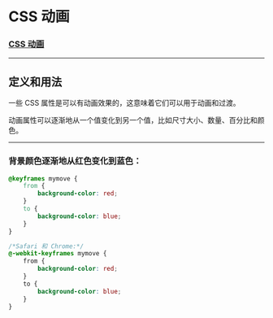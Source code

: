 # CSS 动画

### [CSS 动画](https://www.runoob.com/cssref/css-animatable.html)

---

## 定义和用法

一些 CSS 属性是可以有动画效果的，这意味着它们可以用于动画和过渡。

动画属性可以逐渐地从一个值变化到另一个值，比如尺寸大小、数量、百分比和颜色。

---

### 背景颜色逐渐地从红色变化到蓝色：

```css
@keyframes mymove {
    from {
        background-color: red;
    }
    to {
        background-color: blue;
    }
}

/*Safari 和 Chrome:*/
@-webkit-keyframes mymove {
    from {
        background-color: red;
    }
    to {
        background-color: blue;
    }
}
```